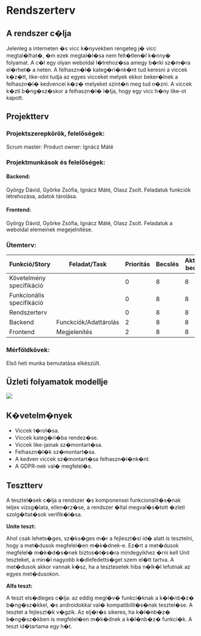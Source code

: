 # Rendszerterv

A rendszer c�lja
---

Jelenleg a interneten �s vicc k�nyvekben rengeteg j� vicc megtal�lhat�, �m ezek megtal�l�sa nem felt�tlen�l k�nny� folyamat. A c�l egy olyan weboldal l�trehoz�sa amegy b�rki sz�m�ra el�rhet� a neten. A felhaszn�l� kateg�ri�nk�nt tud keresni a viccek k�z�tt, like-olni tudja az egyes vicceket melyek ekkor beker�lnek a felhaszn�l� kedvencei k�z� melyeket szint�n meg tud n�zni. A viccek k�zti b�ng�sz�skor a felhaszn�l� l�tja, hogy egy vicc h�ny like-ot kapott.

Projektterv
-----------

### Projektszerepkörök, felelőségek:
Scrum master:
Product owner: Ignácz Máté

### Projektmunkások és felelőségek:
#### Backend:
György Dávid, Györke Zsófia, Ignácz Máté, Olasz Zsolt. Feladatuk funkciók létrehozása, adatok tárolása.

#### Frontend:
György Dávid, Györke Zsófia, Ignácz Máté, Olasz Zsolt. Feladatuk a weboldal elemeinek megejelnítése.

### Ütemterv:
| Funkció/Story | Feladat/Task | Prioritás | Becslés | Aktuális becslés | Eltelt idő | Hátralévő idő | 
| -------------- | ----------- | --------- | ------- | ---------------- | ---------- | ------------- |
| Követelmény specifikáció | | 0 | 8 | 8 | 7 | 1 |
| Funkcionális specifikáció | | 0 | 8 | 8 | 7 | 1 |
| Rendszerterv |  | 0 | 8 | 8 | 7 | 1 | 
| Backend | Funckciók/Adattárolás | 2 | 8 | 8 | 0 | 8 |
| Frontend |  Megjelenítés | 2 | 8 | 8 | 0 | 8 |

### Mérföldkövek:
Első heti munka bemutatása elkészült.

Üzleti folyamatok modellje
--------------------------

![](./Resources/üfm.PNG)


K�vetelm�nyek
---
- Viccek t�rol�sa.
- Viccek kateg�ri�ba rendez�se.
- Viccek like-jainak sz�montart�sa.
- Felhaszn�l�k sz�montart�sa.
- A kedven viccek sz�montart�sa felhaszn�l�nk�nt.
- A GDPR-nek val� megfelel�s.

Tesztterv
---

A tesztel�sek c�lja a rendszer �s komponensei funkcionalit�s�nak teljes vizsg�lata, ellen�rz�se, a rendszer �ltal megval�s�tott �zleti szolg�ltat�sok verifik�l�sa.

**Unite teszt:**

Ahol csak lehets�ges, sz�ks�ges m�r a fejleszt�si id� alatt is tesztelni, hogy a met�dusok megfelel�en m�k�dnek-e. Ez�rt a met�dusok megfelel� m�k�d�s�nek biztos�t�s�ra mindegyikhez �rni kell Unit teszteket, a min�l nagyobb k�dlefedetts�get szem el�tt tartva. A met�dusok akkor vannak k�sz, ha a tesztesetek hiba n�lk�l lefutnak az egyes met�dusokon.

**Alfa teszt:**

A teszt els�dleges c�lja: az eddig megl�v� funkci�knak a k�l�nb�z� b�ng�sz�kkel, �s androidokkal val� kompatibilit�s�nak tesztel�se. A tesztet a fejleszt�k v�gzik. Az elj�r�s sikeres, ha k�l�nb�z� b�ng�sz�kben is megfelel�en m�k�dnek a k�l�nb�z� funkci�k.  A teszt id�tartama egy h�t.